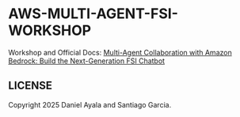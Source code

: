 # AWS-MULTI-AGENT-FSI-WORKSHOP

Workshop and Official Docs: [Multi-Agent Collaboration with Amazon Bedrock: Build the Next-Generation FSI Chatbot](https://catalog.us-east-1.prod.workshops.aws/workshops/86a37a0d-4310-4582-acac-04a0b7eafc83/en-US)

## LICENSE

Copyright 2025 Daniel Ayala and Santiago Garcia.
